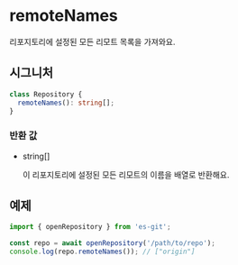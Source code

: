 # remoteNames

리포지토리에 설정된 모든 리모트 목록을 가져와요.

## 시그니처

```ts
class Repository {
  remoteNames(): string[];
}
```

### 반환 값

<ul class="param-ul">
  <li class="param-li param-li-root">
    <span class="param-type">string[]</span>
    <br>
    <p class="param-description">이 리포지토리에 설정된 모든 리모트의 이름을 배열로 반환해요.</p>
  </li>
</ul>

## 예제

```ts
import { openRepository } from 'es-git';

const repo = await openRepository('/path/to/repo');
console.log(repo.remoteNames()); // ["origin"]
```